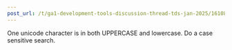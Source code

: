 ```yaml
---
post_url: /t/ga1-development-tools-discussion-thread-tds-jan-2025/161083/42
---
```

One unicode character is in both UPPERCASE and lowercase. Do a case sensitive search.